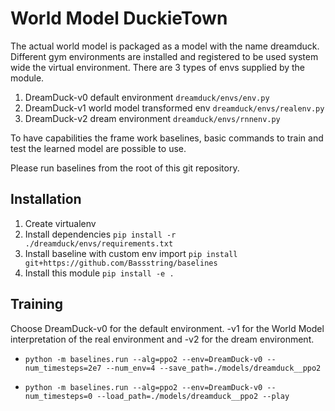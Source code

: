 # World Model DuckieTown

The actual world model is packaged as a model with the name dreamduck.
Different gym environments are installed and registered to be used system
wide the virtual environment. There are 3 types of envs supplied by the module.

1. DreamDuck-v0 default environment `dreamduck/envs/env.py`
2. DreamDuck-v1 world model transformed env `dreamduck/envs/realenv.py`
3. DreamDuck-v2 dream environment `dreamduck/envs/rnnenv.py`

To have capabilities the frame work baselines,
basic commands to train and test the learned model are possible to use.

Please run baselines from the root of this git repository.

## Installation

1. Create virtualenv
2. Install dependencies `pip install -r ./dreamduck/envs/requirements.txt`
3. Install baseline with custom env import
  `pip install  git+https://github.com/Bassstring/baselines`
4. Install this module `pip install -e .`

## Training

Choose DreamDuck-v0 for the default environment. -v1 for the World Model
interpretation of the real environment and -v2 for the dream environment.

- `python -m baselines.run --alg=ppo2 --env=DreamDuck-v0 --num_timesteps=2e7
  --num_env=4 --save_path=./models/dreamduck__ppo2`

- `python -m baselines.run --alg=ppo2 --env=DreamDuck-v0 --num_timesteps=0
  --load_path=./models/dreamduck__ppo2 --play`
